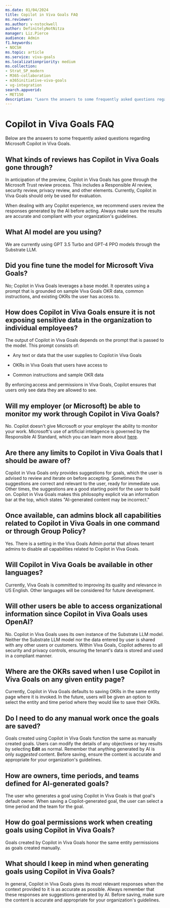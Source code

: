 ```yaml
---
ms.date: 01/04/2024
title: Copilot in Viva Goals FAQ
ms.reviewer: 
ms.author: v-nstockwell
author: DefinitelyNotNitza
manager: Liz.Pierce
audience: Admin
f1.keywords:
- NOCSH
ms.topic: article
ms.service: viva-goals
ms.localizationpriority: medium
ms.collection:  
- Strat_SP_modern
- M365-collaboration
- m365initiative-viva-goals
- vg-integration  
search.appverid:
- MET150
description: "Learn the answers to some frequently asked questions regarding Copilot in Viva Goals."
---
```


# Copilot in Viva Goals FAQ

Below are the answers to some frequently asked questions regarding Microsoft Copilot in Viva Goals.

## What kinds of reviews has Copilot in Viva Goals gone through?

In anticipation of the preview, Copilot in Viva Goals has gone through the Microsoft Trust review process. This includes a Responsible AI review, security review, privacy review, and other elements. Currently, Copilot in Viva Goals should only be used for evaluation.

When dealing with any Copilot experience, we recommend users review the responses generated by the AI before acting. Always make sure the results are accurate and compliant with your organization's guidelines.

## What AI model are you using?

We are currently using GPT 3.5 Turbo and GPT-4 PPO models through the Substrate LLM.

## Did you fine tune the model for Microsoft Viva Goals?

No; Copilot in Viva Goals leverages a base model. It operates using a prompt that is grounded on sample Viva Goals OKR data, common instructions, and existing OKRs the user has access to.

## How does Copilot in Viva Goals ensure it is not exposing sensitive data in the organization to individual employees?

The output of Copilot in Viva Goals depends on the prompt that is passed to the model. This prompt consists of:

- Any text or data that the user supplies to Copilot in Viva Goals

- OKRs in Viva Goals that users<!--All users in the org, or the specific user?--> have access to

- Common instructions and sample OKR data

By enforcing access and permissions in Viva Goals, Copilot ensures that users only see data they are allowed to see.

## Will my employer (or Microsoft) be able to monitor my work through Copilot in Viva Goals?

No. Copilot doesn't give Microsoft or your employer the ability to monitor your work. Microsoft's use of artificial intelligence is governed by the Responsible AI Standard, which you can learn more about [here](https://www.microsoft.com/ai/responsible-ai).

## Are there any limits to Copilot in Viva Goals that I should be aware of?

Copilot in Viva Goals only provides suggestions for goals, which the user is advised to review and iterate on before accepting. Sometimes the suggestions are correct and relevant to the user, ready for immediate use. Other times, the suggestions are a good starting point for the user to build on. Copilot in Viva Goals makes this philosophy explicit via an information bar at the top, which states "AI-generated content may be incorrect."

## Once available, can admins block all capabilities related to Copilot in Viva Goals in one command or through Group Policy?

Yes. There is a setting in the Viva Goals Admin portal that allows tenant admins to disable all capabilities related to Copilot in Viva Goals.  

## Will Copilot in Viva Goals be available in other languages?

Currently, Viva Goals is committed to improving its quality and relevance in US English. Other languages will be considered for future development.

## Will other users be able to access organizational information since Copilot in Viva Goals uses OpenAI?

No. Copilot in Viva Goals uses its own instance of the Substrate LLM model. Neither the Substrate LLM model nor the data entered by user is shared with any other users or customers. Within Viva Goals, Copilot adheres to all security and privacy controls, ensuring the tenant's data is stored and used in a compliant manner.

## Where are the OKRs saved when I use Copilot in Viva Goals on any given entity page?

Currently, Copilot in Viva Goals defaults to saving OKRs in the same entity page where it is invoked. In the future, users will be given an option to select the entity and time period where they would like to save their OKRs.

## Do I need to do any manual work once the goals are saved?

Goals created using Copilot in Viva Goals function the same as manually created goals. Users can modify the details of any objectives or key results by selecting **Edit** as normal. Remember that anything generated by AI is only *suggested* content. Before saving, ensure the content is accurate and appropriate for your organization's guidelines.

## How are owners, time periods, and teams defined for AI-generated goals?

The user who generates a goal using Copilot in Viva Goals is that goal's default owner. When saving a Copilot-generated goal, the user can select a time period and the team for the goal.

## How do goal permissions work when creating goals using Copilot in Viva Goals?

Goals created by Copilot in Viva Goals honor the same entity permissions as goals created manually.

## What should I keep in mind when generating goals using Copilot in Viva Goals?

In general, Copilot in Viva Goals gives its most relevant responses when the context provided to it is as accurate as possible. Always remember that these responses are suggestions generated by AI. Before saving, make sure the content is accurate and appropriate for your organization's guidelines.  
